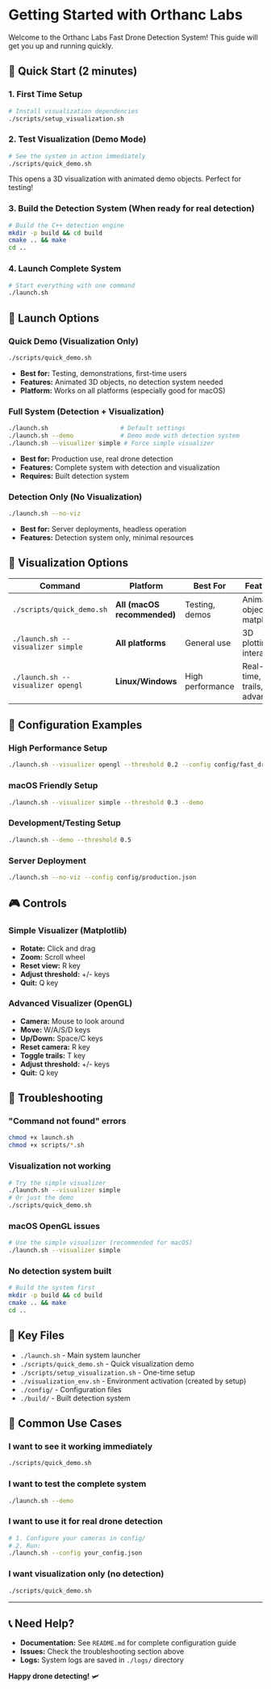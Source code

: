 # Getting Started with Orthanc Labs

Welcome to the Orthanc Labs Fast Drone Detection System! This guide will get you up and running quickly.

## 🚀 Quick Start (2 minutes)

### 1. **First Time Setup**
```bash
# Install visualization dependencies
./scripts/setup_visualization.sh
```

### 2. **Test Visualization (Demo Mode)**
```bash
# See the system in action immediately
./scripts/quick_demo.sh
```
This opens a 3D visualization with animated demo objects. Perfect for testing!

### 3. **Build the Detection System** (When ready for real detection)
```bash
# Build the C++ detection engine
mkdir -p build && cd build
cmake .. && make
cd ..
```

### 4. **Launch Complete System**
```bash
# Start everything with one command
./launch.sh
```

## 🎯 Launch Options

### **Quick Demo** (Visualization Only)
```bash
./scripts/quick_demo.sh
```
- **Best for:** Testing, demonstrations, first-time users
- **Features:** Animated 3D objects, no detection system needed
- **Platform:** Works on all platforms (especially good for macOS)

### **Full System** (Detection + Visualization)
```bash
./launch.sh                    # Default settings
./launch.sh --demo             # Demo mode with detection system
./launch.sh --visualizer simple # Force simple visualizer
```
- **Best for:** Production use, real drone detection
- **Features:** Complete system with detection and visualization
- **Requires:** Built detection system

### **Detection Only** (No Visualization)
```bash
./launch.sh --no-viz
```
- **Best for:** Server deployments, headless operation
- **Features:** Detection system only, minimal resources

## 🎨 Visualization Options

| Command | Platform | Best For | Features |
|---------|----------|----------|----------|
| `./scripts/quick_demo.sh` | **All (macOS recommended)** | Testing, demos | Animated objects, matplotlib |
| `./launch.sh --visualizer simple` | **All platforms** | General use | 3D plotting, interactive |
| `./launch.sh --visualizer opengl` | **Linux/Windows** | High performance | Real-time, trails, advanced |

## 🔧 Configuration Examples

### **High Performance Setup**
```bash
./launch.sh --visualizer opengl --threshold 0.2 --config config/fast_drone_detector.json
```

### **macOS Friendly Setup**
```bash
./launch.sh --visualizer simple --threshold 0.3 --demo
```

### **Development/Testing Setup**
```bash
./launch.sh --demo --threshold 0.5
```

### **Server Deployment**
```bash
./launch.sh --no-viz --config config/production.json
```

## 🎮 Controls

### Simple Visualizer (Matplotlib)
- **Rotate:** Click and drag
- **Zoom:** Scroll wheel
- **Reset view:** R key
- **Adjust threshold:** +/- keys
- **Quit:** Q key

### Advanced Visualizer (OpenGL)
- **Camera:** Mouse to look around
- **Move:** W/A/S/D keys
- **Up/Down:** Space/C keys
- **Reset camera:** R key
- **Toggle trails:** T key
- **Adjust threshold:** +/- keys
- **Quit:** Q key

## 🐛 Troubleshooting

### **"Command not found" errors**
```bash
chmod +x launch.sh
chmod +x scripts/*.sh
```

### **Visualization not working**
```bash
# Try the simple visualizer
./launch.sh --visualizer simple
# Or just the demo
./scripts/quick_demo.sh
```

### **macOS OpenGL issues**
```bash
# Use the simple visualizer (recommended for macOS)
./launch.sh --visualizer simple
```

### **No detection system built**
```bash
# Build the system first
mkdir -p build && cd build
cmake .. && make
cd ..
```

## 📁 Key Files

- `./launch.sh` - Main system launcher
- `./scripts/quick_demo.sh` - Quick visualization demo
- `./scripts/setup_visualization.sh` - One-time setup
- `./visualization_env.sh` - Environment activation (created by setup)
- `./config/` - Configuration files
- `./build/` - Built detection system

## 🎯 Common Use Cases

### **I want to see it working immediately**
```bash
./scripts/quick_demo.sh
```

### **I want to test the complete system**
```bash
./launch.sh --demo
```

### **I want to use it for real drone detection**
```bash
# 1. Configure your cameras in config/
# 2. Run:
./launch.sh --config your_config.json
```

### **I want visualization only (no detection)**
```bash
./scripts/quick_demo.sh
```

---

## 📞 Need Help?

- **Documentation:** See `README.md` for complete configuration guide
- **Issues:** Check the troubleshooting section above
- **Logs:** System logs are saved in `./logs/` directory

**Happy drone detecting!** 🛩️ 
